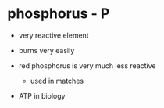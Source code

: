 # phosphorus - P

- very reactive element

- burns very easily

- red phosphorus is very much less reactive
  - used in matches

- ATP in biology
